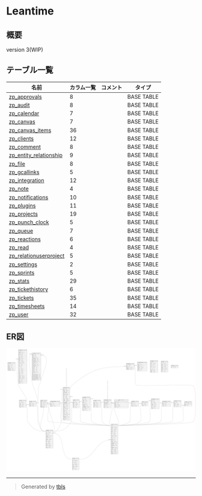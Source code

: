 # Leantime

## 概要

version 3(WIP)

## テーブル一覧

| 名前                                                  | カラム一覧      | コメント     | タイプ        |
| --------------------------------------------------- | ---------- | -------- | ---------- |
| [zp_approvals](zp_approvals.md)                     | 8          |          | BASE TABLE |
| [zp_audit](zp_audit.md)                             | 8          |          | BASE TABLE |
| [zp_calendar](zp_calendar.md)                       | 7          |          | BASE TABLE |
| [zp_canvas](zp_canvas.md)                           | 7          |          | BASE TABLE |
| [zp_canvas_items](zp_canvas_items.md)               | 36         |          | BASE TABLE |
| [zp_clients](zp_clients.md)                         | 12         |          | BASE TABLE |
| [zp_comment](zp_comment.md)                         | 8          |          | BASE TABLE |
| [zp_entity_relationship](zp_entity_relationship.md) | 9          |          | BASE TABLE |
| [zp_file](zp_file.md)                               | 8          |          | BASE TABLE |
| [zp_gcallinks](zp_gcallinks.md)                     | 5          |          | BASE TABLE |
| [zp_integration](zp_integration.md)                 | 12         |          | BASE TABLE |
| [zp_note](zp_note.md)                               | 4          |          | BASE TABLE |
| [zp_notifications](zp_notifications.md)             | 10         |          | BASE TABLE |
| [zp_plugins](zp_plugins.md)                         | 11         |          | BASE TABLE |
| [zp_projects](zp_projects.md)                       | 19         |          | BASE TABLE |
| [zp_punch_clock](zp_punch_clock.md)                 | 5          |          | BASE TABLE |
| [zp_queue](zp_queue.md)                             | 7          |          | BASE TABLE |
| [zp_reactions](zp_reactions.md)                     | 6          |          | BASE TABLE |
| [zp_read](zp_read.md)                               | 4          |          | BASE TABLE |
| [zp_relationuserproject](zp_relationuserproject.md) | 5          |          | BASE TABLE |
| [zp_settings](zp_settings.md)                       | 2          |          | BASE TABLE |
| [zp_sprints](zp_sprints.md)                         | 5          |          | BASE TABLE |
| [zp_stats](zp_stats.md)                             | 29         |          | BASE TABLE |
| [zp_tickethistory](zp_tickethistory.md)             | 6          |          | BASE TABLE |
| [zp_tickets](zp_tickets.md)                         | 35         |          | BASE TABLE |
| [zp_timesheets](zp_timesheets.md)                   | 14         |          | BASE TABLE |
| [zp_user](zp_user.md)                               | 32         |          | BASE TABLE |

## ER図

![er](schema.svg)

---

> Generated by [tbls](https://github.com/k1LoW/tbls)
